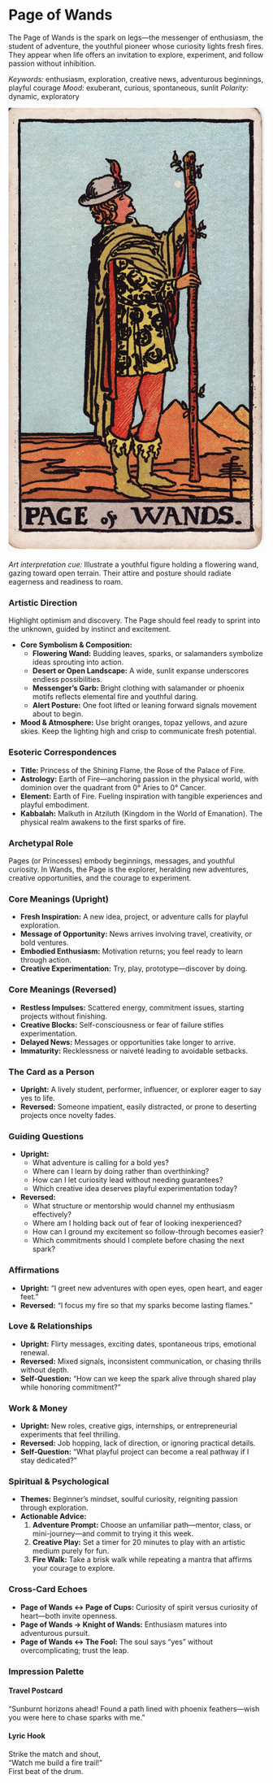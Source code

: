 # Page of Wands

The Page of Wands is the spark on legs—the messenger of enthusiasm, the student of adventure, the youthful pioneer whose curiosity lights fresh fires. They appear when life offers an invitation to explore, experiment, and follow passion without inhibition.

*Keywords:* enthusiasm, exploration, creative news, adventurous beginnings, playful courage
*Mood:* exuberant, curious, spontaneous, sunlit
*Polarity:* dynamic, exploratory

![Page of Wands](wands_page.jpg)

*Art interpretation cue:* Illustrate a youthful figure holding a flowering wand, gazing toward open terrain. Their attire and posture should radiate eagerness and readiness to roam.

### Artistic Direction

Highlight optimism and discovery. The Page should feel ready to sprint into the unknown, guided by instinct and excitement.

*   **Core Symbolism & Composition:**
    *   **Flowering Wand:** Budding leaves, sparks, or salamanders symbolize ideas sprouting into action.
    *   **Desert or Open Landscape:** A wide, sunlit expanse underscores endless possibilities.
    *   **Messenger’s Garb:** Bright clothing with salamander or phoenix motifs reflects elemental fire and youthful daring.
    *   **Alert Posture:** One foot lifted or leaning forward signals movement about to begin.
*   **Mood & Atmosphere:**
    Use bright oranges, topaz yellows, and azure skies. Keep the lighting high and crisp to communicate fresh potential.

### Esoteric Correspondences

*   **Title:** Princess of the Shining Flame, the Rose of the Palace of Fire.
*   **Astrology:** Earth of Fire—anchoring passion in the physical world, with dominion over the quadrant from 0° Aries to 0° Cancer.
*   **Element:** Earth of Fire. Fueling inspiration with tangible experiences and playful embodiment.
*   **Kabbalah:** Malkuth in Atziluth (Kingdom in the World of Emanation). The physical realm awakens to the first sparks of fire.

### Archetypal Role

Pages (or Princesses) embody beginnings, messages, and youthful curiosity. In Wands, the Page is the explorer, heralding new adventures, creative opportunities, and the courage to experiment.

### Core Meanings (Upright)

*   **Fresh Inspiration:** A new idea, project, or adventure calls for playful exploration.
*   **Message of Opportunity:** News arrives involving travel, creativity, or bold ventures.
*   **Embodied Enthusiasm:** Motivation returns; you feel ready to learn through action.
*   **Creative Experimentation:** Try, play, prototype—discover by doing.

### Core Meanings (Reversed)

*   **Restless Impulses:** Scattered energy, commitment issues, starting projects without finishing.
*   **Creative Blocks:** Self-consciousness or fear of failure stifles experimentation.
*   **Delayed News:** Messages or opportunities take longer to arrive.
*   **Immaturity:** Recklessness or naiveté leading to avoidable setbacks.

### The Card as a Person

*   **Upright:** A lively student, performer, influencer, or explorer eager to say yes to life.
*   **Reversed:** Someone impatient, easily distracted, or prone to deserting projects once novelty fades.

### Guiding Questions

*   **Upright:**
    *   What adventure is calling for a bold yes?
    *   Where can I learn by doing rather than overthinking?
    *   How can I let curiosity lead without needing guarantees?
    *   Which creative idea deserves playful experimentation today?
*   **Reversed:**
    *   What structure or mentorship would channel my enthusiasm effectively?
    *   Where am I holding back out of fear of looking inexperienced?
    *   How can I ground my excitement so follow-through becomes easier?
    *   Which commitments should I complete before chasing the next spark?

### Affirmations

*   **Upright:** “I greet new adventures with open eyes, open heart, and eager feet.”
*   **Reversed:** “I focus my fire so that my sparks become lasting flames.”

### Love & Relationships

*   **Upright:** Flirty messages, exciting dates, spontaneous trips, emotional renewal.
*   **Reversed:** Mixed signals, inconsistent communication, or chasing thrills without depth.
*   **Self-Question:** “How can we keep the spark alive through shared play while honoring commitment?”

### Work & Money

*   **Upright:** New roles, creative gigs, internships, or entrepreneurial experiments that feel thrilling.
*   **Reversed:** Job hopping, lack of direction, or ignoring practical details.
*   **Self-Question:** “What playful project can become a real pathway if I stay dedicated?”

### Spiritual & Psychological

*   **Themes:** Beginner’s mindset, soulful curiosity, reigniting passion through exploration.
*   **Actionable Advice:**
    1.  **Adventure Prompt:** Choose an unfamiliar path—mentor, class, or mini-journey—and commit to trying it this week.
    2.  **Creative Play:** Set a timer for 20 minutes to play with an artistic medium purely for fun.
    3.  **Fire Walk:** Take a brisk walk while repeating a mantra that affirms your courage to explore.

### Cross-Card Echoes

*   **Page of Wands ↔ Page of Cups:** Curiosity of spirit versus curiosity of heart—both invite openness.
*   **Page of Wands → Knight of Wands:** Enthusiasm matures into adventurous pursuit.
*   **Page of Wands ↔ The Fool:** The soul says “yes” without overcomplicating; trust the leap.

### Impression Palette

#### Travel Postcard

“Sunburnt horizons ahead! Found a path lined with phoenix feathers—wish you were here to chase sparks with me.”

#### Lyric Hook

Strike the match and shout,  
“Watch me build a fire trail!”  
First beat of the drum.
